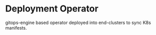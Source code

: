 # Deployment Operator
gitops-engine based operator deployed into end-clusters to sync K8s manifests. 

